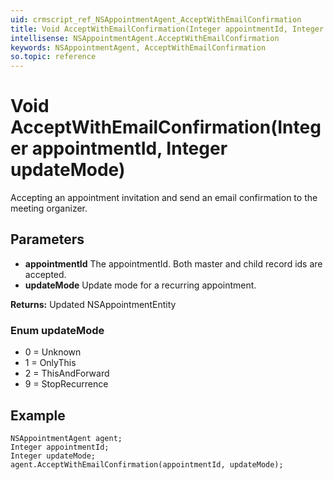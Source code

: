 ```yaml
---
uid: crmscript_ref_NSAppointmentAgent_AcceptWithEmailConfirmation
title: Void AcceptWithEmailConfirmation(Integer appointmentId, Integer updateMode)
intellisense: NSAppointmentAgent.AcceptWithEmailConfirmation
keywords: NSAppointmentAgent, AcceptWithEmailConfirmation
so.topic: reference
---
```


# Void AcceptWithEmailConfirmation(Integer appointmentId, Integer updateMode)

Accepting an appointment invitation and send an email confirmation to the meeting organizer.

## Parameters

* **appointmentId** The appointmentId. Both master and child record ids are accepted.
* **updateMode** Update mode for a recurring appointment.

**Returns:** Updated NSAppointmentEntity

### Enum updateMode

* 0 = Unknown
* 1 = OnlyThis
* 2 = ThisAndForward
* 9 = StopRecurrence

## Example

```crmscript
NSAppointmentAgent agent;
Integer appointmentId;
Integer updateMode;
agent.AcceptWithEmailConfirmation(appointmentId, updateMode);
```
